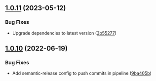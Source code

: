 ## [1.0.11](https://github.com/sergiogc9/eslint-config/compare/v1.0.10...v1.0.11) (2023-05-12)


### Bug Fixes

* Upgrade dependencies to latest version ([3b55277](https://github.com/sergiogc9/eslint-config/commit/3b55277b61ad54e7be9b79d69954778bfd964e2f))

## [1.0.10](https://github.com/sergiogc9/eslint-config/compare/v1.0.9...v1.0.10) (2022-06-19)

### Bug Fixes

- Add semantic-release config to push commits in pipeline ([9ba405b](https://github.com/sergiogc9/eslint-config/commit/9ba405bdeadb33d62402b5fe17b1865920a4108b))

